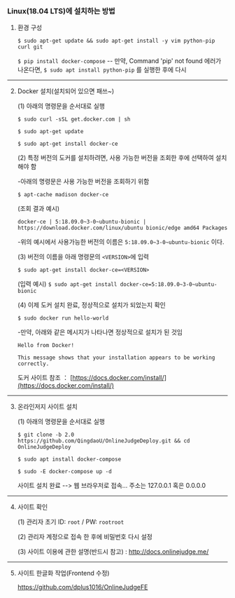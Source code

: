 
### Linux(18.04 LTS)에 설치하는 방법

1. 환경 구성

    `$ sudo apt-get update && sudo apt-get install -y vim python-pip curl git`
    
    `$ pip install docker-compose` -- 만약, Command 'pip' not found 에러가 나온다면, `$ sudo apt install python-pip` 를 실행한 후에 다시  
    
    
     
---
     
2. Docker 설치(설치되어 있으면 패쓰~)

    (1) 아래의 명령문을 순서대로 실행

      `$ sudo curl -sSL get.docker.com | sh`

      `$ sudo apt-get update`
    
      `$ sudo apt-get install docker-ce`
    
    
    (2) 특정 버전의 도커를 설치하려면, 사용 가능한 버전을 조회한 후에 선택하여 설치해야 함
    
      -아래의 명령문은 사용 가능한 버전을 조회하기 위함
    
      `$ apt-cache madison docker-ce`
    
      (조회 결과 예시) 
    
      `docker-ce | 5:18.09.0~3-0~ubuntu-bionic | https://download.docker.com/linux/ubuntu bionic/edge amd64 Packages`
    
      -위의 예시에서 사용가능한 버전의 이름은 `5:18.09.0~3-0~ubuntu-bionic` 이다.
    
    (3) 버전의 이름을 아래 명령문의 `<VERSION>`에 입력
    
      `$ sudo apt-get install docker-ce=<VERSION>`
    
     (입력 예시)
      `$ sudo apt-get install docker-ce=5:18.09.0~3-0~ubuntu-bionic`
    
    (4) 이제 도커 설치 완료, 정상적으로 설치가 되었는지 확인
    
      `$ sudo docker run hello-world`
    
      -만약, 아래와 같은 메시지가 나타나면 정상적으로 설치가 된 것임
    
       Hello from Docker!
    
       This message shows that your installation appears to be working correctly.
       
     
    도커 사이트 참조 ： [https://docs.docker.com/install/](https://docs.docker.com/install/)

---

3. 온라인저지 사이트 설치

    (1) 아래의 명령문을 순서대로 실행

    `$ git clone -b 2.0 https://github.com/QingdaoU/OnlineJudgeDeploy.git && cd OnlineJudgeDeploy`
    
    `$ sudo apt install docker-compose`

    `$ sudo -E docker-compose up -d`
    
    사이트 설치 완료 --> 웹 브라우저로 접속... 주소는 127.0.0.1 혹은 0.0.0.0
    
---

4. 사이트 확인

    (1) 관리자 초기 ID: `root` / PW: `rootroot`
    
    (2) 관리자 계정으로 접속 한 후에 비밀번호 다시 설정
    
    (3) 사이트 이용에 관한 설명(반드시 참고) : http://docs.onlinejudge.me/

---

5. 사이트 한글화 작업(Frontend 수정)

    https://github.com/dplus1016/OnlineJudgeFE
